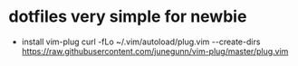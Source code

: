 # dotfiles very simple for newbie

* install vim-plug
curl -fLo ~/.vim/autoload/plug.vim --create-dirs https://raw.githubusercontent.com/junegunn/vim-plug/master/plug.vim
